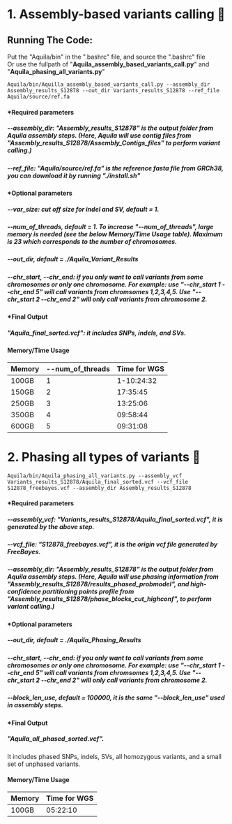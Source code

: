 # 1. Assembly-based variants calling :milky_way:

## Running The Code:
Put the "Aquila/bin" in the ".bashrc" file, and source the ".bashrc" file <br />
Or use the fullpath of "**Aquila_assembly_based_variants_call.py**" and "**Aquila_phasing_all_variants.py**"

```
Aquila/bin/Aquilla_assembly_based_variants_call.py --assembly_dir Assembly_results_S12878 --out_dir Variants_results_S12878 --ref_file Aquila/source/ref.fa 
```
#### *Required parameters
##### --assembly_dir: "Assembly_results_S12878" is the output folder from Aquila assembly steps. (Here, Aquila will use contig files from "Assembly_results_S12878/Assembly_Contigs_files" to perform variant calling.) 
##### --ref_file: "Aquila/source/ref.fa" is the reference fasta file from GRCh38, you can download it by running "./install.sh"

#### *Optional parameters
#####  --var_size: cut off size for indel and SV, default = 1. 
#####  --num_of_threads, default = 1. To increase "--num_of_threads", large memory is needed (see the below Memory/Time Usage table). Maximum is 23 which corresponds to the number of chromosomes.  
#####  --out_dir, default = ./Aquila_Variant_Results

##### --chr_start, --chr_end: if you only want to call variants from some chromosomes or only one chromosome. For example: use "--chr_start 1 --chr_end 5"  will call variants from chromsomes 1,2,3,4,5. Use "--chr_start 2 --chr_end 2" will only call variants from chromosome 2. 

#### *Final Output
##### "Aquila_final_sorted.vcf": it includes SNPs, indels, and SVs. 

#### Memory/Time Usage
| Memory| --num_of_threads | Time for WGS |
| --- | --- | --- | 
| 100GB | 1 |1-10:24:32 |
| 150GB | 2 |17:35:45 |
| 250GB | 3 | 13:25:06|
| 350GB | 4 | 09:58:44|
| 600GB | 5 | 09:31:08|

# 2. Phasing all types of variants  :eagle:

```
Aquila/bin/Aquila_phasing_all_variants.py --assembly_vcf Variants_results_S12878/Aquila_final_sorted.vcf --vcf_file S12878_freebayes.vcf --assembly_dir Assembly_results_S12878
```
#### *Required parameters
##### --assembly_vcf: "Variants_results_S12878/Aquila_final_sorted.vcf", it is generated by the above step.
##### --vcf_file: "S12878_freebayes.vcf", it is the origin vcf file generated by FreeBayes. 
##### --assembly_dir: "Assembly_results_S12878" is the output folder from Aquila assembly steps. (Here, Aquila will use phasing information from "Assembly_results_S12878/results_phased_probmodel", and high-confidence partitioning points profile from "Assembly_results_S12878/phase_blocks_cut_highconf", to perform variant calling.) 

#### *Optional parameters
#####  --out_dir, default = ./Aquila_Phasing_Results

##### --chr_start, --chr_end: if you only want to call variants from some chromosomes or only one chromosome. For example: use "--chr_start 1 --chr_end 5"  will call variants from chromsomes 1,2,3,4,5. Use "--chr_start 2 --chr_end 2" will only call variants from chromosome 2. 

#####  --block_len_use, default = 100000, it is the same "--block_len_use" used in assembly steps. 

#### *Final Output
##### "Aquila_all_phased_sorted.vcf". 
It includes phased SNPs, indels, SVs, all homozygous variants, and a small set of unphased variants. 

#### Memory/Time Usage
| Memory | Time for WGS |
| --- | --- | 
| 100GB |05:22:10 |


